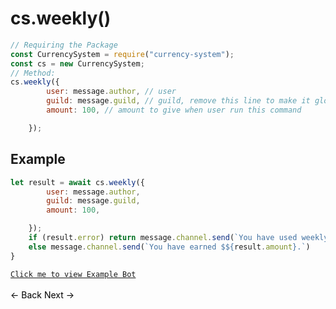 # cs.weekly()
```js
// Requiring the Package
const CurrencySystem = require("currency-system");
const cs = new CurrencySystem;
// Method:
cs.weekly({
        user: message.author, // user
        guild: message.guild, // guild, remove this line to make it global
        amount: 100, // amount to give when user run this command

    });
```
## Example
```js
let result = await cs.weekly({
        user: message.author,
        guild: message.guild,
        amount: 100,

    });
    if (result.error) return message.channel.send(`You have used weekly recently Try again in ${result.time}`);
    else message.channel.send(`You have earned $${result.amount}.`)
}
```
[`Click me to view Example Bot`](https://github.com/BIntelligent/currency-system/tree/main/v12-ExampleBot) <br><br>
<a href="https://bintelligent.github.io/currency-system/examples/hafly" class="button"><- Back</a>
<a href="https://bintelligent.github.io/currency-system/examples/monthly" class="button">Next -></a> <br><br><br>
<style>
.button {
    -webkit-appearance: button;
    -moz-appearance: button;
    appearance: button;
    text-align: center;
    text-decoration: none;
    color: initial;
}
 </style>
